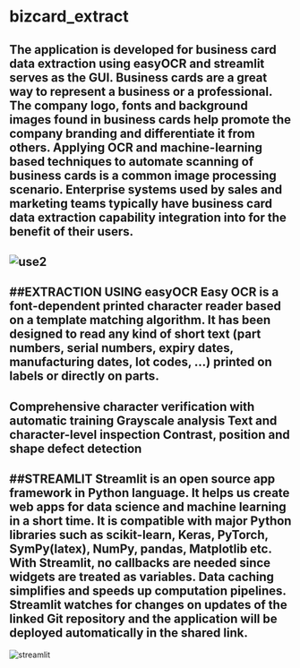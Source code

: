 # bizcard_extract
The application is developed for business card data extraction using easyOCR and streamlit serves as the GUI.
Business cards are a great way to represent a business or a professional. The company logo, fonts and background images found in business cards help promote the company branding and differentiate it from others. 
Applying OCR and machine-learning based techniques to automate scanning of business cards is a common image processing scenario. 
Enterprise systems used by sales and marketing teams typically have business card data extraction capability integration into for the benefit of their users.
--
![use2](https://github.com/Authikesavan/bizcard_extract/assets/129832678/ca8ade8e-636c-4418-b1f3-d87076b61933)
---
##EXTRACTION USING easyOCR
Easy OCR is a font-dependent printed character reader based on a template matching algorithm. 
It has been designed to read any kind of short text (part numbers, serial numbers, expiry dates, manufacturing dates, lot codes, …) printed on labels or directly on parts.
--
Comprehensive character verification with automatic training
Grayscale analysis
Text and character-level inspection
Contrast, position and shape defect detection
-
##STREAMLIT
Streamlit is an open source app framework in Python language. 
It helps us create web apps for data science and machine learning in a short time. 
It is compatible with major Python libraries such as scikit-learn, Keras, PyTorch, SymPy(latex), NumPy, pandas, Matplotlib etc. 
With Streamlit, no callbacks are needed since widgets are treated as variables. Data caching simplifies and speeds up computation pipelines. 
Streamlit watches for changes on updates of the linked Git repository and the application will be deployed automatically in the shared link.
--
![streamlit](https://github.com/Authikesavan/bizcard_extract/assets/129832678/a0bf536f-2b4c-43fd-be6c-40513f0506d9)
